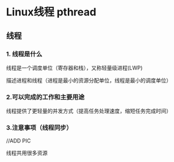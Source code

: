 # Linux线程 pthread

## 线程

### 1. 线程是什么

线程是一个调度单位（寄存器和栈），又称轻量级进程(LWP) 

描述进程和线程（进程是最小的资源分配单位，线程是最小的调度单位）

### 2.可以完成的工作和主要用途

线程提供了更轻量的并发方式（提高任务处理速度，缩短任务完成时间）

### 3.注意事项（线程同步）

//ADD PIC

线程共用很多资源


